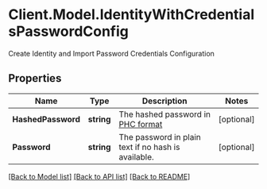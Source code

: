 # Client.Model.IdentityWithCredentialsPasswordConfig
Create Identity and Import Password Credentials Configuration

## Properties

Name | Type | Description | Notes
------------ | ------------- | ------------- | -------------
**HashedPassword** | **string** | The hashed password in [PHC format](https://www.ory.sh/docs/kratos/manage-identities/import-user-accounts-identities#hashed-passwords) | [optional] 
**Password** | **string** | The password in plain text if no hash is available. | [optional] 

[[Back to Model list]](../README.md#documentation-for-models) [[Back to API list]](../README.md#documentation-for-api-endpoints) [[Back to README]](../README.md)

